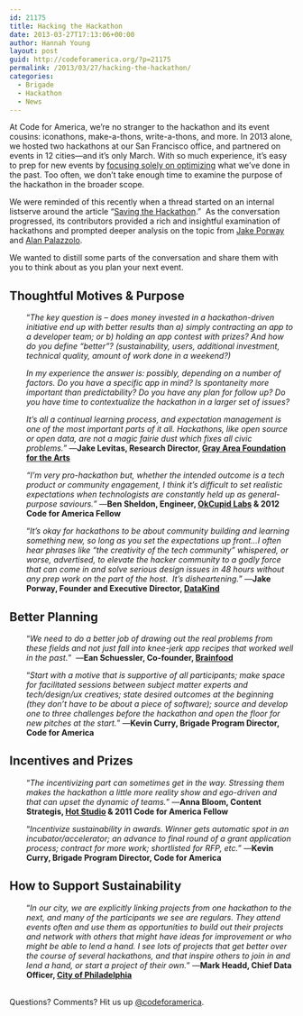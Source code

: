 ```yaml
---
id: 21175
title: Hacking the Hackathon
date: 2013-03-27T17:13:06+00:00
author: Hannah Young
layout: post
guid: http://codeforamerica.org/?p=21175
permalink: /2013/03/27/hacking-the-hackathon/
categories:
  - Brigade
  - Hackathon
  - News
---
```

<p dir="ltr">
  <a href="http://codeforamerica.org/wp-content/uploads/2013/03/tumblr_mip6kdw82T1s4mpsuo1_12801.jpg"><img class="alignleft size-medium wp-image-21177" title="tumblr_mip6kdw82T1s4mpsuo1_1280" src="http://codeforamerica.org/wp-content/uploads/2013/03/tumblr_mip6kdw82T1s4mpsuo1_12801-300x300.jpg" alt="" /></a>At Code for America, we’re no stranger to the hackathon and its event cousins: iconathons, make-a-thons, write-a-thons, and more. In 2013 alone, we hosted two hackathons at our San Francisco office, and partnered on events in 12 cities—and it’s only March. With so much experience, it’s easy to prep for new events by <a href="http://codeforamerica.org/2013/01/31/not-another-hackathon/">focusing solely on optimizing</a> what we’ve done in the past. Too often, we don’t take enough time to examine the purpose of the hackathon in the broader scope.
</p>

<p dir="ltr">
  We were reminded of this recently when a thread started on an internal listserve around the article “<a href="http://www.tokbox.com/blog/saving-the-hackathon/">Saving the Hackathon</a>.”  As the conversation progressed, its contributors provided a rich and insightful examination of hackathons and prompted deeper analysis on the topic from <a href="http://blogs.hbr.org/cs/2013/03/you_cant_just_hack_your_way_to.htmlhttp://blogs.hbr.org/cs/2013/03/you_cant_just_hack_your_way_to.html">Jake Porway</a> and <a href="http://zzolo.org/thoughts/what-hackathons-really-are">Alan Palazzolo</a>.
</p>

<p dir="ltr">
  We wanted to distill some parts of the conversation and share them with you to think about as you plan your next event.
</p>

## Thoughtful Motives & Purpose

<p style="padding-left: 30px;" dir="ltr">
  “<em>The key question is &#8211; does money invested in a hackathon-driven initiative end up with better results than a) simply contracting an app to a developer team; or b) holding an app contest with prizes? And how do you define &#8220;better&#8221;? (sustainability, users, additional investment, technical quality, amount of work done in a weekend?) </em>
</p>

<p style="padding-left: 30px;" dir="ltr">
  <em></em><em>In my experience the answer is: possibly, depending on a number of factors. Do you have a specific app in mind? Is spontaneity more important than predictability? Do you have any plan for follow up? Do you have time to contextualize the hackathon in a larger set of issues? </em>
</p>

<p style="padding-left: 30px;" dir="ltr">
  <em></em><em>It&#8217;s all a continual learning process, and expectation management is one of the most important parts of it all. Hackathons, like open source or open data, are not a magic fairie dust which fixes all civic problems.</em>” —<strong>Jake Levitas, Research Director, <a href="http://www.gaffta.org/">Gray Area Foundation for the Arts</a></strong>
</p>

<p style="padding-left: 30px;" dir="ltr">
  <em>“I&#8217;m very pro-hackathon but, whether the intended outcome is a tech product or community engagement, I think it&#8217;s difficult to set realistic expectations when technologists are constantly held up as general-purpose saviours.</em>” —<strong>Ben Sheldon, Engineer, <a href="http://www.okcupidlabs.com/" target="_blank">OkCupid Labs</a> & 2012 <strong>Code for America </strong>Fellow</strong>
</p>

<p style="padding-left: 30px;" dir="ltr">
  “<em>It&#8217;s okay for hackathons to be about community building and learning something new, so long as you set the expectations up front&#8230;I often hear phrases like &#8220;the creativity of the tech community&#8221; whispered, or worse, advertised, to elevate the hacker community to a godly force that can come in and solve serious design issues in 48 hours without any prep work on the part of the host.  It&#8217;s disheartening.</em>” —<strong>Jake Porway, Founder and Executive Director, <a href="http://datakind.org/">DataKind</a></strong>
</p>

## Better Planning

<p style="padding-left: 30px;" dir="ltr">
  “<em>We need to do a better job of drawing out the real problems from these fields and not just fall into knee-jerk app recipes that worked well in the past.</em>”  —<strong>Ean Schuessler, Co-founder, <a href="http://www.brainfood.com/">Brainfood</a></strong>
</p>

<p style="padding-left: 30px;" dir="ltr">
  “<em>Start with a motive that is supportive of all participants; make space for facilitated sessions between subject matter experts and tech/design/ux creatives; state desired outcomes at the beginning (they don&#8217;t have to be about a piece of software); source and develop one to three challenges before the hackathon and open the floor for new pitches at the start.</em>” —<strong>Kevin Curry, Brigade Program Director, Code for America</strong>
</p>

## Incentives and Prizes

<p style="padding-left: 30px;" dir="ltr">
  “<em>The incentivizing part can sometimes get in the way. Stressing them makes the hackathon a little more reality show and ego-driven and that can upset the dynamic of teams.</em>” —<strong>Anna Bloom, Content Strategis, <a href="http://www.hotstudio.com/" target="_blank">Hot Studio</a> & 2011 <strong>Code for America </strong>Fellow</strong>
</p>

<p style="padding-left: 30px;">
  “<em>Incentivize sustainability in awards. Winner gets automatic spot in an incubator/accelerator; an advance to final round of a grant application process; contract for more work; shortlisted for RFP, etc.</em>” —<strong>Kevin Curry, Brigade Program Director, Code for America</strong>
</p>

## How to Support Sustainability

<p style="padding-left: 30px;" dir="ltr">
  “<em>In our city, we are explicitly linking projects from one hackathon to the next, and many of the participants we see are regulars. They attend events often and use them as opportunities to build out their projects and network with others that might have ideas for improvement or who might be able to lend a hand. I see lots of projects that get better over the course of several hackathons, and that inspire others to join in and lend a hand, or start a project of their own.</em>” —<strong>Mark Headd, Chief Data Officer, <a href="http://www.phila.gov/Pages/default.aspx" target="_blank">City of Philadelphia</a></strong>
</p>

<p dir="ltr">
  <p>
    &nbsp;<br /> Questions? Comments? Hit us up <a href="http://twitter.com/codeforamerica" target="_blank">@codeforamerica</a>.
  </p>